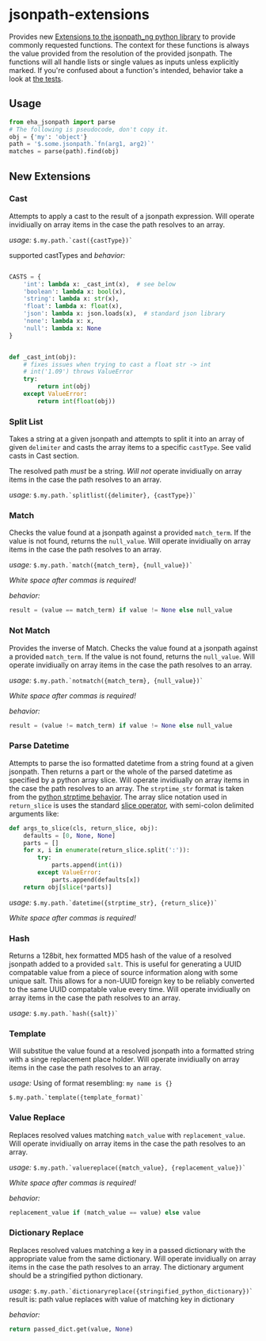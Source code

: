 # jsonpath-extensions


Provides new [Extensions to the jsonpath_ng python library](https://github.com/h2non/jsonpath-ng#extensions) to provide commonly requested functions.  The context for these functions is always the value provided from the resolution of the provided jsonpath. The functions will all handle lists or single values as inputs unless explicitly marked. If you're confused about a function's intended, behavior take a look at [the tests](https://github.com/eHealthAfrica/jsonpath-extensions/blob/master/test/test.py).

## Usage

```python
from eha_jsonpath import parse
# The following is pseudocode, don't copy it.
obj = {'my': 'object'}
path = '$.some.jsonpath.`fn(arg1, arg2)`'
matches = parse(path).find(obj)
```

## New Extensions

### Cast

Attempts to apply a cast to the result of a jsonpath expression. 
Will operate invidiually on array items in the case the path resolves to an array.

_usage:_ ```$.my.path.`cast({castType})` ```

supported castTypes and _behavior:_
```python

CASTS = {
    'int': lambda x: _cast_int(x),  # see below
    'boolean': lambda x: bool(x),
    'string': lambda x: str(x),
    'float': lambda x: float(x),
    'json': lambda x: json.loads(x),  # standard json library
    'none': lambda x: x,
    'null': lambda x: None
}


def _cast_int(obj):
    # fixes issues when trying to cast a float str -> int
    # int('1.09') throws ValueError
    try:
        return int(obj)
    except ValueError:
        return int(float(obj))
```

### Split List

Takes a string at a given jsonpath and attempts to split it into an array of given `delimiter` and casts the array items to a specific `castType`. See valid casts in Cast section.

The resolved path _must_ be a string. *Will not* operate invidiually on array items in the case the path resolves to an array.

_usage:_ ```$.my.path.`splitlist({delimiter}, {castType})` ```

    

### Match

Checks the value found at a jsonpath against a provided `match_term`. If the value is not found, returns the `null_value`. Will operate invidiually on array items in the case the path resolves to an array.
 

_usage:_ ```$.my.path.`match({match_term}, {null_value})` ```

*_White space after commas is required!_*

_behavior:_

```python
result = (value == match_term) if value != None else null_value
```    

### Not Match


Provides the inverse of Match. Checks the value found at a jsonpath against a provided `match_term`. If the value is not found, returns the `null_value`. Will operate invidiually on array items in the case the path resolves to an array.

_usage:_ ```$.my.path.`notmatch({match_term}, {null_value})` ```

*_White space after commas is required!_*

_behavior:_

```python
result = (value != match_term) if value != None else null_value
``` 
    

### Parse Datetime

Attempts to parse the iso formatted datetime from a string found at a given jsonpath. Then returns a part or the whole of the parsed datetime as specified by a python array slice.  Will operate invidiually on array items in the case the path resolves to an array. The `strptime_str` format is taken from the [python strptime behavior](https://docs.python.org/3/library/datetime.html#strftime-strptime-behavior). The array slice notation used in `return_slice` is uses the standard [slice operator](https://docs.python.org/3/library/functions.html?highlight=slice#slice), with semi-colon delimited arguments like:

```python
def args_to_slice(cls, return_slice, obj):
    defaults = [0, None, None]
    parts = []
    for x, i in enumerate(return_slice.split(':')):
        try:
            parts.append(int(i))
        except ValueError:
            parts.append(defaults[x])
    return obj[slice(*parts)]
```

_usage:_ ```$.my.path.`datetime({strptime_str}, {return_slice})` ```

*_White space after commas is required!_*


### Hash

Returns a 128bit, hex formatted MD5 hash of the value of a resolved jsonpath added to a provided `salt`. This is useful for generating a UUID compatable value from a piece of source information along with some unique salt. This allows for a non-UUID foreign key to be reliably converted to the same UUID compatable value every time. Will operate invidiually on array items in the case the path resolves to an array.

_usage:_ ```$.my.path.`hash({salt})` ```
    

### Template

Will substitue the value found at a resolved jsonpath into a formatted string with a singe replacement place holder. Will operate invidiually on array items in the case the path resolves to an array.

_usage:_ 
Using of format resembling: ` my name is {} `

```$.my.path.`template({template_format)` ```
    

### Value Replace

Replaces resolved values matching `match_value` with `replacement_value`. Will operate invidiually on array items in the case the path resolves to an array.

_usage:_ ```$.my.path.`valuereplace({match_value}, {replacement_value})` ```

*_White space after commas is required!_*

_behavior:_ 
```python
replacement_value if (match_value == value) else value
```
    

### Dictionary Replace

Replaces resolved values matching a key in a passed dictionary with the appropriate value from the same dictionary. Will operate invidiually on array items in the case the path resolves to an array. The dictionary argument should be a stringified python dictionary.

_usage:_ ```$.my.path.`dictionaryreplace({stringified_python_dictionary})` ```
result is: path value replaces with value of matching key in dictionary

_behavior:_
```python
return passed_dict.get(value, None)

```
    